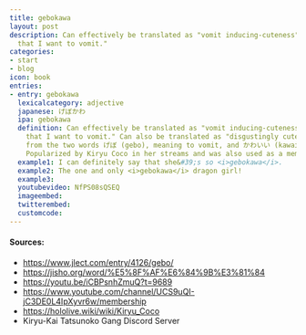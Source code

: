 ```yaml
---
title: gebokawa
layout: post
description: Can effectively be translated as "vomit inducing-cuteness" or "so cute
  that I want to vomit."
categories:
- start
- blog
icon: book
entries:
- entry: gebokawa
  lexicalcategory: adjective
  japanese: げぼかわ
  ipa: gebokawa
  definition: Can effectively be translated as "vomit inducing-cuteness" or "so cute
    that I want to vomit." Can also be translated as "disgustingly cute." It comes
    from the two words げぼ (gebo), meaning to vomit, and かわいい (kawaii), meaning cute.
    Popularized by Kiryu Coco in her streams and was also used as a member emote.
  example1: I can definitely say that she&#39;s so <i>gebokawa</i>.
  example2: The one and only <i>gebokawa</i> dragon girl!
  example3: 
  youtubevideo: NfPS08sQSEQ
  imageembed: 
  twitterembed: 
  customcode:
---
```


#### Sources:
- <https://www.jlect.com/entry/4126/gebo/>
- <https://jisho.org/word/%E5%8F%AF%E6%84%9B%E3%81%84>
- <https://youtu.be/iCBPsnhZmuQ?t=9689>
- <https://www.youtube.com/channel/UCS9uQI-jC3DE0L4IpXyvr6w/membership>
- <https://hololive.wiki/wiki/Kiryu_Coco>
- Kiryu-Kai Tatsunoko Gang Discord Server

<br />
